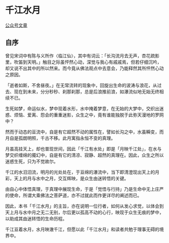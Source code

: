 # 千江水月
<a href="https://mp.weixin.qq.com/s/px2IpciQ3vLOCAZ4zOb13g">公众号文章</a>

## 自序
曾见宋词中有陈与义所作〈临江仙〉，其中有词云：「长沟流月去无声，杏花疏影里，吹笛到天明。」触目之际虽怦然心动，深觉与我心有戚戚焉，但若仔细沉吟，却又说不出其中的所以然来。而今竟从佛法观点中去意会，乃能释然其所怦然心动之原因。

「逝者如斯，不舍昼夜。」在无常流转的现象中，回旋出生命的波涛与浪花，从过去、现在到未来，分分秒秒、刹那刹那，总是后浪推前浪，如瀑流似地无始无终相续不已。

生死如梦，命运似水，梦中现着水形，水中掩着梦意，在无始的大梦中，交织出迷惑、烦恼、爱离、怨会的重重迷影，众生之中，竟有谁能独脱于此弥天漫地的罗网中？

然而于动态的亘流中，自是有它超然不动的属性在，譬如长沟之中，水虽瞬变，而月自是孤朗明照，千古不移。此月寓指永恒不变的真理。

月虽高挂天上，却也普现世间，因此「千江有水处」即是「月映千江处」，在水与梦交织缠绵的魇幻中，自是有它的清凉、寂静、超然的真理在。因此，众生之所以迷惑生死，只为不觉故尔。

千江的水汨汨流，明月的光处处在，于亘绵的瀑流中，当下即清澄现出天上的月彩，天上的月与水中之月，交互辉映，是众生由迷转悟的关键。

由自心中体悟真理，于真理中展现生命，于是「觉悟与行持」乃是生命中无上庄严的使命，所谓大乘佛法之菩萨道，亦不过就此而作更详尽的阐述而已。

因此，本书「千江水月」的主旨，亦在说明一位行者，如何从发心求觉，以体会到天上月与水中月之无二无别，尔后更以孤高不动的心行，映现于众生无痕的梦中，以助成其由迷转悟的生命历程。

千江亘着水月，水月映澈千江，但愿以此「千江水月」和读者共勉于理事无碍的境界中。